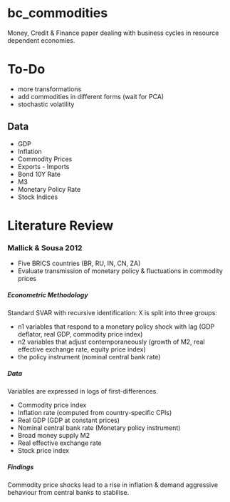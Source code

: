 # bc_commodities

Money, Credit & Finance paper dealing with business cycles in resource dependent economies.

# To-Do

- more transformations
- add commodities in different forms (wait for PCA)
- stochastic volatility

## Data
- GDP
- Inflation
- Commodity Prices
- Exports - Imports
- Bond 10Y Rate
- M3
- Monetary Policy Rate
- Stock Indices


# Literature Review

### Mallick & Sousa 2012

- Five BRICS countries (BR, RU, IN, CN, ZA)
- Evaluate transmission of monetary policy & fluctuations in commodity prices

##### Econometric Methodology
Standard SVAR with recursive identification: X is split into three groups:
- n1 variables that respond to a monetary policy shock with lag (GDP deflator, real GDP, commodity price index)
- n2 variables that adjust contemporaneously (growth of M2, real effective exchange rate, equity price index)
- the policy instrument (nominal central bank rate)

##### Data
Variables are expressed in logs of first-differences.
- Commodity price index
- Inflation rate (computed from country-specific CPIs)
- Real GDP (GDP at constant prices)
- Nominal central bank rate (Monetary policy instrument)
- Broad money supply M2
- Real effective exchange rate
- Stock price index

##### Findings
Commodity price shocks lead to a rise in inflation & demand aggressive behaviour from central banks to stabilise.
